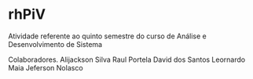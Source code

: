 # rhPiV
Atividade referente ao quinto semestre do curso de Análise e Desenvolvimento de Sistema

Colaboradores. 
    Alijackson Silva
    Raul Portela
    David dos Santos
    Leornardo Maia
    Jeferson Nolasco
